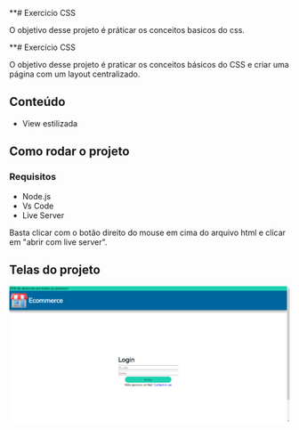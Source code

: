 **# Exercicio CSS

O objetivo desse projeto é práticar os conceitos basicos do css.


**# Exercício CSS

O objetivo desse projeto é praticar os conceitos básicos do CSS e criar uma página com um layout centralizado.

## Conteúdo
- View estilizada
  
## Como rodar o projeto

### Requisitos
- Node.js
- Vs Code
- Live Server

Basta clicar com o botão direito do mouse em cima do arquivo html e clicar em "abrir com live server".

## Telas do projeto
<img src='https://github.com/Altovisk09/Login-exercicio-/blob/main/img/home.png'></img>


